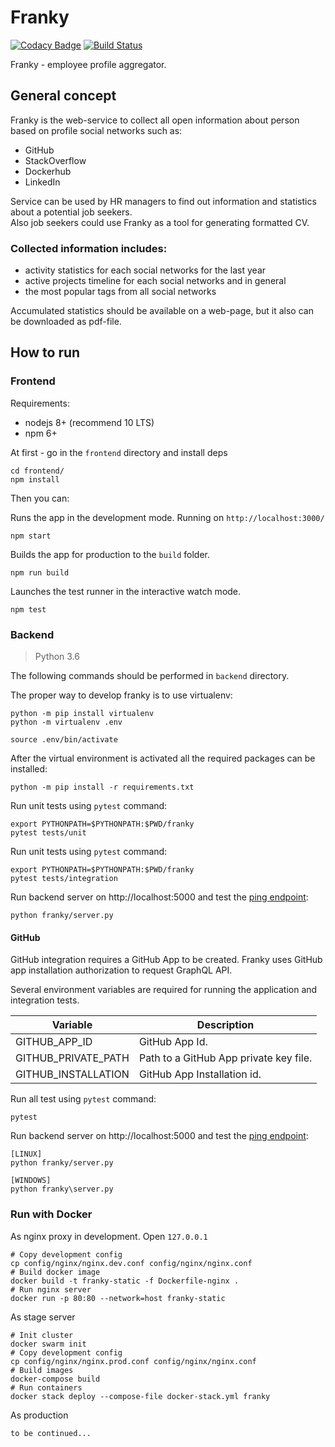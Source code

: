 # Franky

[![Codacy Badge](https://api.codacy.com/project/badge/Grade/3cf99626afae49d6a01f039322c9c05a)](https://app.codacy.com/app/ITMO-Franky/franky?utm_source=github.com&utm_medium=referral&utm_content=itmo-cet-sem/franky&utm_campaign=Badge_Grade_Settings) [![Build Status](https://travis-ci.com/itmo-cet-sem/franky.svg?branch=dev)](https://travis-ci.com/itmo-cet-sem/franky)

Franky - employee profile aggregator.

## General concept
Franky is the web-service to collect all open information about person 
based on profile social networks such as:
* GitHub
* StackOverflow
* Dockerhub
* LinkedIn

Service can be used by HR managers to find out information and 
statistics about a potential job seekers.  
Also job seekers could use Franky as a tool for generating formatted CV.
 
### Collected information includes:
* activity statistics for each social networks for the last year
* active projects timeline for each social networks and in general
* the most popular tags from all social networks

Accumulated statistics should be available on a web-page, but it also 
can be downloaded as pdf-file.

## How to run

### Frontend

Requirements:
* nodejs 8+ (recommend 10 LTS)
* npm 6+ 

At first - go in the `frontend` directory and install deps

    cd frontend/
    npm install

Then you can:

Runs the app in the development mode. Running on `http://localhost:3000/`
    
    npm start

Builds the app for production to the `build` folder.

    npm run build

Launches the test runner in the interactive watch mode.

    npm test

### Backend

> Python 3.6


The following commands should be performed in `backend` directory.

The proper way to develop franky is to use virtualenv:

    python -m pip install virtualenv
    python -m virtualenv .env
    
    source .env/bin/activate

After the virtual environment is activated all the required packages can be installed:

    python -m pip install -r requirements.txt
    

Run unit tests using `pytest` command:

    export PYTHONPATH=$PYTHONPATH:$PWD/franky
    pytest tests/unit
    
Run unit tests using `pytest` command:

    export PYTHONPATH=$PYTHONPATH:$PWD/franky
    pytest tests/integration

Run backend server on http://localhost:5000 and test the [ping endpoint](http://localhost:5000/ping):

    python franky/server.py

#### GitHub

GitHub integration requires a GitHub App to be created. Franky uses GitHub app installation authorization to request
GraphQL API.

Several environment variables are required for running the application and integration tests.

| Variable | Description |
| -------- | ----------- |
| GITHUB_APP_ID | GitHub App Id. |
| GITHUB_PRIVATE_PATH | Path to a GitHub App private key file. |
| GITHUB_INSTALLATION | GitHub App Installation id. |

Run all test using `pytest` command:

    pytest

Run backend server on http://localhost:5000 and test the [ping endpoint](http://localhost:5000/ping):

    [LINUX]
    python franky/server.py
    
    [WINDOWS]
    python franky\server.py

### Run with Docker

As nginx proxy in development. Open `127.0.0.1`

    # Copy development config
    cp config/nginx/nginx.dev.conf config/nginx/nginx.conf
    # Build docker image
    docker build -t franky-static -f Dockerfile-nginx .
    # Run nginx server
    docker run -p 80:80 --network=host franky-static

As stage server

    # Init cluster
    docker swarm init
    # Copy development config
    cp config/nginx/nginx.prod.conf config/nginx/nginx.conf
    # Build images
    docker-compose build
    # Run containers
    docker stack deploy --compose-file docker-stack.yml franky

As production

    to be continued...
     
